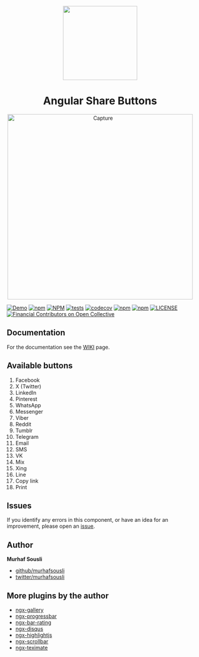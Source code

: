 <p align="center">
  <img height="200px" width="200px" style="text-align: center;" src="https://rawcdn.githack.com/MurhafSousli/ngx-sharebuttons/13279ed77c47fe9dd7b61e4dad3ded6d02488c2f/projects/ngx-sharebuttons-demo/src/assets/img/logo.svg">
  <h1 align="center">Angular Share Buttons</h1>
  <p align="center"><img width="500px" src="https://github.com/MurhafSousli/ngx-sharebuttons/assets/8130692/28a47d3f-bb9f-4bf4-b035-802337ce3aa8" alt="Capture" border="0"></p>
</p>

[![Demo](https://img.shields.io/badge/demo-online-ed1c46.svg)](https://ngx-sharebuttons.netlify.app/)
[![npm](https://img.shields.io/badge/stackblitz-online-orange.svg)](https://stackblitz.com/edit/ngx-sharebuttons)
[![NPM](https://img.shields.io/npm/v/ngx-sharebuttons.svg?maxAge=2592000?style=plastic)](https://www.npmjs.com/package/ngx-sharebuttons)
[![tests](https://github.com/MurhafSousli/ngx-sharebuttons/workflows/tests/badge.svg)](https://github.com/MurhafSousli/ngx-sharebuttons/actions?query=workflow%3Atests)
[![codecov](https://codecov.io/gh/MurhafSousli/ngx-sharebuttons/graph/badge.svg?token=MXLhZ5krk9)](https://codecov.io/gh/MurhafSousli/ngx-sharebuttons)
[![npm](https://img.shields.io/npm/dt/ngx-sharebuttons.svg?maxAge=2592000?style=plastic)](https://www.npmjs.com/package/ngx-sharebuttons)
[![npm](https://img.shields.io/npm/dm/ngx-sharebuttons.svg)](https://www.npmjs.com/package/ngx-sharebuttons)
[![LICENSE](https://img.shields.io/npm/l/express.svg?maxAge=2592000)](https://github.com/MurhafSousli/ngx-sharebuttons/blob/master/LICENSE)
[![Financial Contributors on Open Collective](https://opencollective.com/ngx-sharebuttons/all/badge.svg?label=financial+contributors)](https://opencollective.com/ngx-sharebuttons)


## Documentation

For the documentation see the [WIKI](https://github.com/MurhafSousli/ngx-sharebuttons/wiki) page.

## Available buttons

1. Facebook
2. X (Twitter)
3. LinkedIn
4. Pinterest
5. WhatsApp
6. Messenger
7. Viber
8. Reddit
9. Tumblr
10. Telegram
11. Email
12. SMS
13. VK
14. Mix
15. Xing
16. Line
17. Copy link
18. Print

## Issues

If you identify any errors in this component, or have an idea for an improvement, please open an [issue](https://github.com/MurhafSousli/ngx-sharebuttons/issues).

## Author

**Murhaf Sousli**

- [github/murhafsousli](https://github.com/MurhafSousli)
- [twitter/murhafsousli](https://twitter.com/MurhafSousli)

## More plugins by the author

- [ngx-gallery](https://github.com/MurhafSousli/ngx-gallery)
- [ngx-progressbar](https://github.com/MurhafSousli/ngx-progressbar)
- [ngx-bar-rating](https://github.com/MurhafSousli/ngx-bar-rating)
- [ngx-disqus](https://github.com/MurhafSousli/ngx-disqus)
- [ngx-highlightjs](https://github.com/MurhafSousli/ngx-highlightjs)
- [ngx-scrollbar](https://github.com/MurhafSousli/ngx-scrollbar)
- [ngx-teximate](https://github.com/MurhafSousli/ngx-teximate)
